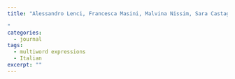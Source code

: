 ```yaml
---
title: "Alessandro Lenci, Francesca Masini, Malvina Nissim, Sara Castagnoli, Gianluca E. Lebani, Lucia C. Passaro, Marco S.G. Senaldi. How to harvest Word Combinations from corpora: Methods, evaluation and perspectives. <i>Studi e Saggi Linguistici</i>, 54 (2). 2016.

"
categories: 
  - journal
tags:
  - multiword expressions
  - Italian
excerpt: ""
---
```


